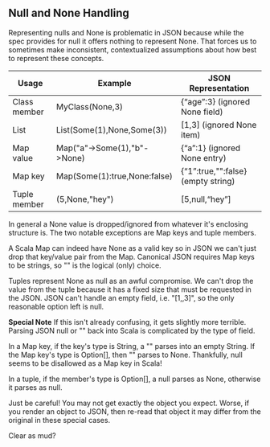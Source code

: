 ## Null and None Handling

Representing nulls and None is problematic in JSON because while the spec provides for null it offers nothing to represent None.  That forces us to sometimes make inconsistent, contextualized assumptions about how best to represent these concepts.

| Usage        | Example                      | JSON Representation                |
|--------------|------------------------------|------------------------------------|
| Class member | MyClass(None,3)              | {“age”:3} (ignored None field)     |
| List         | List(Some(1),None,Some(3))   | [1,3] (ignored None item)          |
| Map value    | Map("a"->Some(1),"b"->None)  | {“a”:1} (ignored None entry)       |
| Map key      | Map(Some(1):true,None:false) | {“1”:true,"":false} (empty string) |
| Tuple member | (5,None,"hey")               | [5,null,“hey”]                     |

In general a None value is dropped/ignored from whatever it's enclosing structure is.  The two notable exceptions are Map keys and tuple members. 

A Scala Map can indeed have None as a valid key so in JSON we can't just drop that key/value pair from the Map.  Canonical JSON requires Map keys to be strings, so "" is the logical (only) choice.

Tuples represent None as null as an awful compromise.  We can't drop the value from the tuple because it has a fixed size that must be requested in the JSON.  JSON can't handle an empty field, i.e. "[1,,3]", so the only reasonable option left is null.  

**Special Note**
If this isn't already confusing, it gets slightly more terrible.  Parsing JSON null or "" back into Scala is complicated by the type of field.  

In a Map key, if the key's type is String, a "" parses into an empty String.  If the Map key's type is Option[], then "" parses to None.  Thankfully, null seems to be disallowed as a Map key in Scala!

In a tuple, if the member's type is Option[], a null parses as None, otherwise it parses as null.

Just be careful!  You may not get exactly the object you expect.  Worse, if you render an object to JSON, then re-read that object it may differ from the original in these special cases.

Clear as mud?